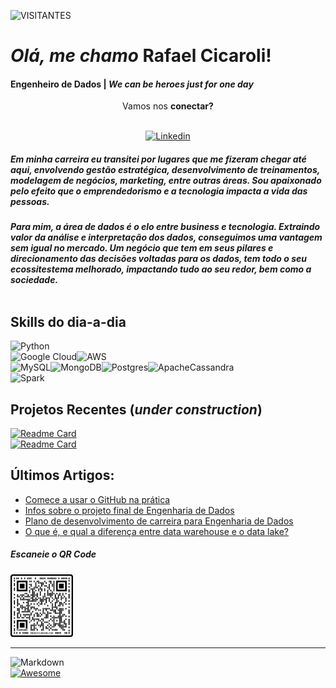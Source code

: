 
![VISITANTES](https://api.visitorbadge.io/api/VisitorHit?user=rafaelcicaroli&repo=rafaelcicaroli&label=VISITANTE&countColor=%232B5B84)
# _Olá, me chamo_ **Rafael Cicaroli!** <br>

 #### Engenheiro de Dados  |   _We can be heroes just for one day_ 
 <div style="text-align: center"> Vamos nos <b>conectar?</b>  </div>
<div style="text-align: center"> 

<br>[![Linkedin](https://img.shields.io/badge/LinkedIn-0077B5?style=for-the-badge&logo=linkedin&logoColor=white)](https://www.linkedin.com/in/rafaelcicaroli/)<br></div>
##### _Em minha carreira eu transitei por lugares que me fizeram chegar até aqui, envolvendo gestão estratégica, desenvolvimento de treinamentos, modelagem de negócios, marketing, entre outras áreas. Sou apaixonado pelo efeito que o emprendedorismo e a tecnologia impacta a vida das pessoas._
##### _Para mim, a área de dados é o elo entre business e tecnologia. Extraindo valor da análise e interpretação dos dados, conseguimos uma vantagem sem igual no mercado. Um negócio que tem em seus pilares e direcionamento das decisões voltadas para os dados, tem todo o seu ecossitestema melhorado, impactando tudo ao seu redor, bem como a sociedade._<br><br>
## **Skills** do dia-a-dia<br>
![Python](https://img.shields.io/badge/Python-3776AB?style=for-the-badge&logo=python&logoColor=white)<br>![Google Cloud](https://img.shields.io/badge/GoogleCloud-%234285F4.svg?style=for-the-badge&logo=google-cloud&logoColor=white)![AWS](https://img.shields.io/badge/AWS-%23FF9900.svg?style=for-the-badge&logo=amazon-aws&logoColor=white)<br>![MySQL](https://img.shields.io/badge/MySQL-00000F?style=for-the-badge&logo=mysql&logoColor=white)![MongoDB](https://img.shields.io/badge/MongoDB-%234ea94b.svg?style=for-the-badge&logo=mongodb&logoColor=white)![Postgres](https://img.shields.io/badge/postgres-%23316192.svg?style=for-the-badge&logo=postgresql&logoColor=white)![ApacheCassandra](https://img.shields.io/badge/cassandra-%231287B1.svg?style=for-the-badge&logo=apache-cassandra&logoColor=white)<br>
![Spark](https://img.shields.io/badge/Apache_Spark-FFFFFF?style=for-the-badge&logo=apachespark&logoColor=#E35A16)

## Projetos Recentes (_under construction_)

[![Readme Card](https://github-readme-stats.vercel.app/api/pin/?username=rafaelcicaroli&repo=Praticando-Scraping&theme=radical)](https://github.com/rafaelcicaroli/Praticando-Scraping)<br>
[![Readme Card](https://github-readme-stats.vercel.app/api/pin/?username=rafaelcicaroli&repo=ETL-Ocorrencias-Aeronauticas&theme=radical)](https://github.com/rafaelcicaroli/ETL-Ocorrencias-Aeronauticas)<br>

## Últimos Artigos:

- [Comece a usar o GitHub na prática](https://www.linkedin.com/pulse/github-para-iniciantes-na-pr%25C3%25A1tica-rafael-cicaroli)<br/>
- [Infos sobre o projeto final de Engenharia de Dados](https://www.linkedin.com/feed/update/urn:li:activity:6895439217166573568/?updateEntityUrn=urn%3Ali%3Afs_feedUpdate%3A%28V2%2Curn%3Ali%3Aactivity%3A6895439217166573568%29)<br/>
- [Plano de desenvolvimento de carreira para Engenharia de Dados](https://www.linkedin.com/in/rafaelcicaroli/overlay/1635481816092/single-media-viewer/?type=LINK&profileId=ACoAAAXm0cYBnZRUPptXGyiO1G_bYoY0gEbdTsI)<br/>
- [O que é, e qual a diferença entre data warehouse e o data lake?](https://www.linkedin.com/in/rafaelcicaroli/overlay/1635481828756/single-media-viewer/)<br/>

 ##### Escaneie o QR Code <br>
 
 <img src="sendtorafaelcicaroli.png" alt="drawing" width="100"/><br>
 ___
![Markdown](https://img.shields.io/badge/markdown-%23000000.svg?style=for-the-badge&logo=markdown&logoColor=white)
</br>[![Awesome](https://awesome.re/badge.svg)](https://awesome.re)
